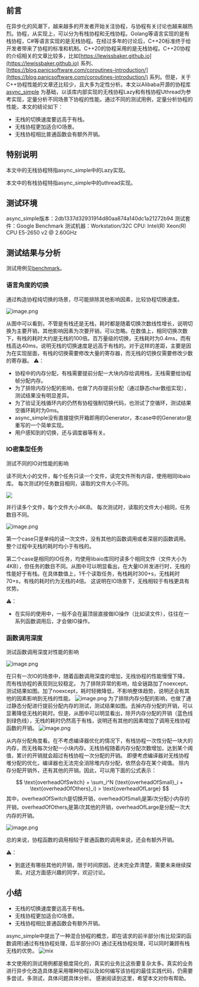 ## 前言

在异步化的风潮下，越来越多的开发者开始关注协程，与协程有关讨论也越来越热烈。协程，从实现上，可以分为有栈协程和无栈协程。Golang等语言实现的是有栈协程，C#等语言实现的是无栈协程。在经过多年的讨论后，C++20标准终于给开发者带来了协程的标准和机制。C++20的协程采用的是无栈协程。C++20协程的介绍相关的文章比较多，比如[https://lewissbaker.github.io](https://lewissbaker.github.io)
系列、 [https://blog.panicsoftware.com/coroutines-introduction/](https://blog.panicsoftware.com/coroutines-introduction/)
系列。但是，关于C++协程性能的文章还比较少，且大多为定性分析。本文以Alibaba开源的协程库[async_simple](https://github.com/alibaba/async_simple)
为基础，以该库内部实现的无栈协程Lazy和有栈协程Uthread为参考实现，定量分析不同场景下协程的性能。通过不同的测试用例，定量分析协程的性能，本文的结论如下：

- 无栈的切换速度要远高于有栈。
- 无栈协程更加适合IO场景。
- 无栈协程相比普通函数会有额外开销。

## 特别说明

本文中的无栈协程特指async_simple中的Lazy实现。

本文中的有栈协程特指async_simple中的uthread实现。

## 测试环境

async_simple版本：2db1337d32931914d80aa874a140dc1a21272b94
测试套件：Google Benchmark
测试机器：Workstation/32C
CPU: Intel(R) Xeon(R) CPU E5-2650 v2 @ 2.60GHz

## 测试结果与分析

测试用例见[benchmark](../../benchmarks)。

### 语言角度的切换

通过构造协程纯切换的场景，尽可能排除其他影响因素，比较协程切换速度。

![image.png](pure_switch.png)

从图中可以看到，不管是有栈还是无栈，耗时都是随着切换次数线性增长，说明切换为主要开销，其他影响因素为次要开销，可以忽略。在数值上，相同切换次数下，有栈的耗时大约是无栈的100倍。百万量级的切换，无栈耗时为0.4ms，而有栈高达40ms，说明无栈的切换速度是远高于有栈的。对于这样的差距，主要是因为在实现层面，有栈的切换需要修改大量的寄存器，而无栈的切换仅需要修改少数的寄存器。
⚠️：

- 协程中的内存分配，有栈需要提前分配一大块内存给调用栈，无栈需要给协程帧分配内存。
- 为了排除内存分配的影响，也做了内存提前分配（通过静态char数组实现），测试结果没有明显差异。
- 为了验证无栈循环内的仍然有协程强制切换代码，也测试了空循环，测试结果空循环耗时为0ms。
- async_simple没有直接提供开箱即用的Generator，本case中的Generator是重写的一个简单实现。
- 用户感知到的切换，还与调度器等有关。

### IO密集型任务

测试不同的IO对性能的影响

读不同大小的文件，每个任务只读一个文件，读完文件所有内容，使用相同libaio库。
每次测试时任务数目相同，读取的文件大小不同。

![](read_diff_size.png)

并行读多个文件，每个文件大小4KiB。
每次测试时，读取的文件大小相同，任务数目不同。

![image.png](same_read.png)

第一个case只是单纯的读一次文件，没有其他的函数调用或者深层的函数调用。
整个过程中无栈的耗时均小于有栈的。

第二个case是相同的IO任务，均使用libaio库同时读多个相同文件（文件大小为4KB），但任务的数目不同。从图中可以明显看出，在大量IO并发进行时，无栈的性能好于有栈。在具体数值上，1千个读取任务，有栈耗时300+s，无栈耗时70+s，有栈的耗时约为无栈的4倍。
这说明在IO场景下，无栈相较于有栈更具有优势。

⚠️：

- 在实际的使用中，一般不会在最顶层直接做IO操作（比如读文件），往往在一系列函数调用后，才会做IO操作。

### 函数调用深度

测试函数调用深度对性能的影响

![image.png](call_depth.png)

在只有一次IO的场景中，随着函数调用深度的增加，无栈协程的性能慢慢下降，而有栈协程的表现则比较稳定。
为了排除异常的影响，给全链路加了noexcept，测试结果如图。加了noexcept，耗时轻微降低，不影响整体趋势，说明还会有其他的因素影响到无栈的性能。
![image.png](call_depth_noexcept.png)
为了排除内存分配的影响，也做了通过静态分配进行提前分配内存的测试，测试结果如图。去掉内存分配的开销，可以显著降低无栈的耗时。但是，从图中可以明显看出，除开内存分配的开销（蓝色线到绿色线），无栈的耗时仍然高于有栈，说明还有其他的因素增加了调用无栈协程函数的开销。
![image.png](call_depth_mem.png)

从内存分配角度看。在不考虑编译器优化的情况下，有栈协程一次性分配一块大的内存，而无栈每次分配一小块内存。无栈协程随着内存分配次数增加，达到某个阈值，累计的开销就会超过有栈协程一次分配的开销。
即便考虑编译器对无栈协程堆分配的优化，编译器也无法完全消除堆内存分配，依然会存在某个阈值。
除内存分配开销外，还有其他的开销。因此，可以用下面的公式表示：

$$
\text{overheadOfSwitch} + \sum_i^N (\text{overheadOfSmall}_i + \text{overheadOfOthers}_i) > \text{overheadOfLarge}
$$
其中，$\text{overheadOfSwitch}$是切换开销，$\text{overheadOfSmall}_i$是第$i$次分配小内存的开销，$\text{overheadOfOthers}_
i$是第$i$次其他的开销，$\text{overheadOfLarge}$是分配一次大内存的开销。

![image.png](vs.png)

总的来说，协程函数的调用相较于普通函数的调用来说，还会有额外开销。

⚠️：

- 到底还有哪些其他的开销，限于时间原因，还未完全弄清楚，需要未来继续探索。对这方面感兴趣的同学，欢迎讨论。

## 小结

- 无栈的切换速度要远高于有栈。
- 无栈协程更加适合IO场景。
- 无栈协程相比普通函数会有额外开销。

async_simple中提出了一种混合协程的概念，即在请求的前半部分(有比较深的函数调用)通过有栈协程处理，后半部分(IO)
通过无栈协程处理，可以同时兼顾有栈无栈的优势。
![mix](hybrid_coro_example.png)

本文使用的测试用例都是极度简化的，真实的业务比这些要复杂太多。真实的业务进行异步化改造具体是采用哪种协程以及如何编写该协程的最佳实践代码，仍需要多尝试，多测试，具体问题具体分析。
感谢阅读到这里，希望本文对你有帮助。
